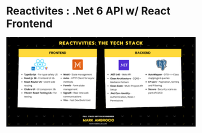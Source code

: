 # Reactivites : .Net 6 API w/ React Frontend

![Reactivites Tech stack](./docs/Reactivities_Tech_Stack.png)

